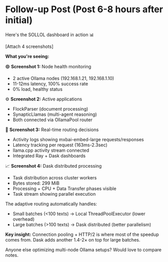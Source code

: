 # Follow-up Post (Post 6-8 hours after initial)

Here's the SOLLOL dashboard in action 📊

[Attach 4 screenshots]

**What you're seeing:**

🟢 **Screenshot 1:** Node health monitoring
- 2 active Ollama nodes (192.168.1.21, 192.168.1.10)
- 11-12ms latency, 100% success rate
- 0% load, healthy status

⚙️ **Screenshot 2:** Active applications
- FlockParser (document processing)
- SynapticLlamas (multi-agent reasoning)
- Both connected via OllamaPool router

🎯 **Screenshot 3:** Real-time routing decisions
- Activity logs showing mxbai-embed-large requests/responses
- Latency tracking per request (163ms-2.3sec)
- llama.cpp activity stream connected
- Integrated Ray + Dask dashboards

📈 **Screenshot 4:** Dask distributed processing
- Task distribution across cluster workers
- Bytes stored: 299 MiB
- Processing + CPU + Data Transfer phases visible
- Task stream showing parallel execution

The adaptive routing automatically handles:
- Small batches (<100 texts) → Local ThreadPoolExecutor (lower overhead)
- Large batches (>100 texts) → Dask distributed (better parallelism)

**Key insight:** Connection pooling + HTTP/2 is where most of the speedup comes from. Dask adds another 1.4-2× on top for large batches.

Anyone else optimizing multi-node Ollama setups? Would love to compare notes.

